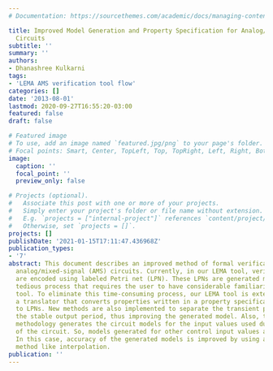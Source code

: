 ```yaml
---
# Documentation: https://sourcethemes.com/academic/docs/managing-content/

title: Improved Model Generation and Property Specification for Analog/Mixed-Signal
  Circuits
subtitle: ''
summary: ''
authors:
- Dhanashree Kulkarni
tags:
- 'LEMA AMS verification tool flow'
categories: []
date: '2013-08-01'
lastmod: 2020-09-27T16:55:20-03:00
featured: false
draft: false

# Featured image
# To use, add an image named `featured.jpg/png` to your page's folder.
# Focal points: Smart, Center, TopLeft, Top, TopRight, Left, Right, BottomLeft, Bottom, BottomRight.
image:
  caption: ''
  focal_point: ''
  preview_only: false

# Projects (optional).
#   Associate this post with one or more of your projects.
#   Simply enter your project's folder or file name without extension.
#   E.g. `projects = ["internal-project"]` references `content/project/deep-learning/index.md`.
#   Otherwise, set `projects = []`.
projects: []
publishDate: '2021-01-15T17:11:47.436968Z'
publication_types:
- '7'
abstract: This document describes an improved method of formal verification of complex
  analog/mixed-signal (AMS) circuits. Currently, in our LEMA tool, verification properties
  are encoded using labeled Petri net (LPN). These LPNs are generated manually, a
  tedious process that requires the user to have considerable familiarity with the
  tool. To eliminate this time-consuming process, our LEMA tool is extended to include
  a translator that converts properties written in a property specification language
  to LPNs. New methods are also implemented to separate the transient period from
  the stable output period, thus improving the generated model. Also, the current
  methodology generates the circuit models for the input values used during the simulation
  of the circuit. So, models generated for other control input values are not accurate.
  In this case, accuracy of the generated models is improved by using a linear abstraction
  method like interpolation.
publication: ''
---
```

